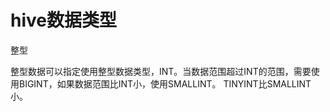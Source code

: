 # hive数据类型



整型



整型数据可以指定使用整型数据类型，INT。当数据范围超过INT的范围，需要使用BIGINT，如果数据范围比INT小，使用SMALLINT。 TINYINT比SMALLINT小。

